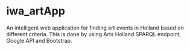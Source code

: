 iwa_artApp
==========

An intelligent web application for finding art events in Holland based on different criteria. This is done by using Arts Holland SPARQL endpoint, Google API and Bootstrap. 
